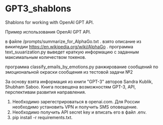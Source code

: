 # GPT3_shablons
Shablons for working with OpenAI GPT API.

Пример использования OpenAI GPT API.

в файле /prompts/summarize_for_AlphaGo.txt .
взято описание из википедии https://en.wikipedia.org/wiki/AlphaGo .
программа text_suuarization.py выведет краткую информацию с заданным 
максимальным количеством токенов.

программа classify_emails_by_emotions.py ранжирование сообщений по эмоциональной окраски сообщения
из тестовой задачи №2

За основу взята информация из книги "GPT-3" авторов Sandra Kublik, Shubham Saboo.
Книга посвещена возможностям GPT-3, API, перспективам развития направления.

1. Необходимо зарегестрироваться в openai.com. Для России необходимо установить VPN и получить SMS оповещение.
1. Необходимо получить API secret key и вписать его в файл .env.
3. pip install -r requirements.txt.